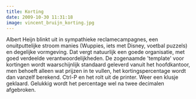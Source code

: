 ```yaml
---
title: Korting
date: 2009-10-30 11:31:18
image: vincent_bruijn_korting.jpg
---
```


Albert Heijn blinkt uit in sympathieke reclamecampagnes, een onuitputtelijke stroom manies (Wuppies, iets met Disney, voetbal puzzels) en degelijke vormgeving. Dat vergt natuurlijk een goede organisatie, met goed verdeelde verantwoordelijkheden. De zogenaamde 'template' voor kortingen wordt waarschijnlijk standaard geleverd vanuit het hoofdkantoor, men behoeft alleen wat prijzen in te vullen, het kortingspercentage wordt dan vanzelf berekend. Ctrl-P en het rolt uit de printer. Weer een klusje geklaard. Gelukkig wordt het percentage wel na twee decimalen afgebroken.
